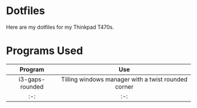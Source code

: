Dotfiles
=======

Here are my dotfiles for my Thinkpad T470s.

Programs Used
============

| Program | Use |
| :-: | :-: |
| i3-gaps-rounded | Tilling windows manager with a twist rounded corner |
| :-: | :-: |
